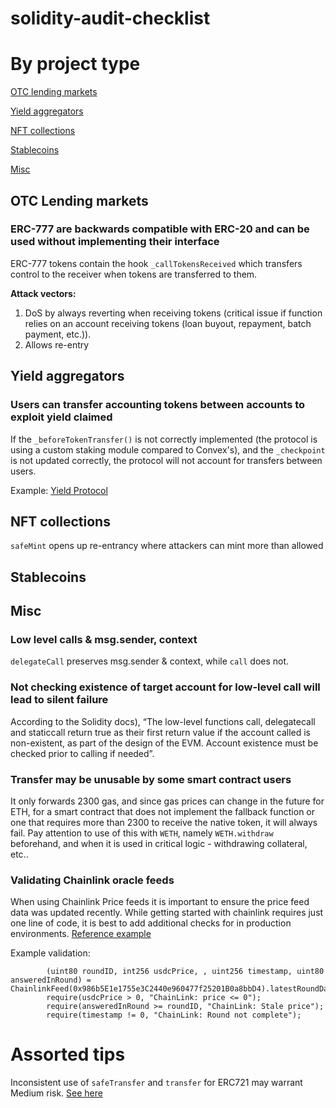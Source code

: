 # solidity-audit-checklist

# By project type

[OTC lending markets](#otc-lending-markets)

[Yield aggregators](#yield-aggregators)

[NFT collections](#nft-collections)

[Stablecoins](#stablecoins)

[Misc](#misc)

## OTC Lending markets

### ERC-777 are backwards compatible with ERC-20 and can be used without implementing their interface
ERC-777 tokens contain the hook `_callTokensReceived` which transfers control to the receiver when tokens are transferred to them.

**Attack vectors:**
1. DoS by always reverting when receiving tokens (critical issue if function relies on an account receiving tokens (loan buyout, repayment, batch payment, etc.)).
2. Allows re-entry

## Yield aggregators

### Users can transfer accounting tokens between accounts to exploit yield claimed
If the `_beforeTokenTransfer()` is not correctly implemented (the protocol is using a custom staking module compared to Convex's), and the `_checkpoint` is not updated correctly, the protocol will not account for transfers between users.

Example: [Yield Protocol](https://github.com/code-423n4/2022-01-yield-findings/issues/86)

## NFT collections
`safeMint` opens up re-entrancy where attackers can mint more than allowed

## Stablecoins

## Misc

### Low level calls & msg.sender, context
`delegateCall` preserves msg.sender & context, while `call` does not.

### Not checking existence of target account for low-level call will lead to silent failure
According to the Solidity docs), “The low-level functions call, delegatecall and staticcall return true as their first return value if the account called is non-existent, as part of the design of the EVM. Account existence must be checked prior to calling if needed”.

### Transfer may be unusable by some smart contract users
It only forwards 2300 gas, and since gas prices can change in the future for ETH, for a smart contract that does not implement the fallback function or one that requires more than 2300 to receive the native token, it will always fail. Pay attention to use of this with `WETH`, namely `WETH.withdraw` beforehand, and when it is used in critical logic - withdrawing collateral, etc..

### Validating Chainlink oracle feeds
When using Chainlink Price feeds it is important to ensure the price feed data was updated recently. While getting started with chainlink requires just one line of code, it is best to add additional checks for in production environments. [Reference example](https://github.com/code-423n4/2022-01-yield-findings/issues/136)

Example validation:
```solidity
        (uint80 roundID, int256 usdcPrice, , uint256 timestamp, uint80 answeredInRound) = ChainlinkFeed(0x986b5E1e1755e3C2440e960477f25201B0a8bbD4).latestRoundData();
        require(usdcPrice > 0, "ChainLink: price <= 0");
        require(answeredInRound >= roundID, "ChainLink: Stale price");
        require(timestamp != 0, "ChainLink: Round not complete");
```

# Assorted tips

Inconsistent use of `safeTransfer` and `transfer` for ERC721 may warrant Medium risk. [See here](https://github.com/code-423n4/2022-04-backed-findings/issues/81#issuecomment-1100560835)
